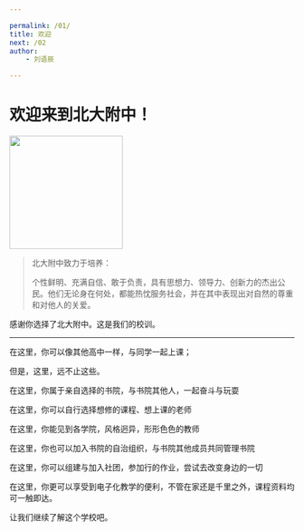 ```yaml
---

permalink: /01/
title: 欢迎
next: /02
author:
    - 刘语辰

---
```


# 欢迎来到北大附中！

<img src="http://bdfz-cas.pkuschool.edu.cn/assets/login-1a72e4feef0ed4ad47183208b8d0a0aa.png" width="200" align="middle">

>
> 北大附中致力于培养：
>
> 个性鲜明、充满自信、敢于负责，具有思想力、领导力、创新力的杰出公民。他们无论身在何处，都能热忱服务社会，并在其中表现出对自然的尊重和对他人的关爱。
>

感谢你选择了北大附中。这是我们的校训。

---

在这里，你可以像其他高中一样，与同学一起上课；

但是，这里，远不止这些。

在这里，你属于亲自选择的书院，与书院其他人，一起奋斗与玩耍

在这里，你可以自行选择想修的课程、想上课的老师

在这里，你能见到各学院，风格迥异，形形色色的教师

在这里，你也可以加入书院的自治组织，与书院其他成员共同管理书院

在这里，你可以组建与加入社团，参加行的作业，尝试去改变身边的一切

在这里，你更可以享受到电子化教学的便利，不管在家还是千里之外，课程资料均可一触即达。

让我们继续了解这个学校吧。